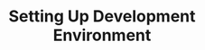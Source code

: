 ---
title: "Setting Up Development Environment"
description: "This video guides you through with a follow along tutorial on setting up your own development environment so that you can set up the Algorand Sandbox on your own for smart contract development."
type: "tutorial"
category: "Smart Contract,PyTeal"
difficulty: "Basic"
summary: "Set up your own development environment to start developing on smart contracts"
file_path: ""
image: "https://assets-global.website-files.com/5e39e095596498a8b9624af1/5ffca6e3e0d8ad9231cc2af6_Portfolio-course---final.png"
link: "https://www.youtube.com/watch?v=V3d3VTlgMo8&list=PLpAdAjL5F75CNnmGbz9Dm_k-z5I6Sv9_x&index=1"
status: "open"
---
